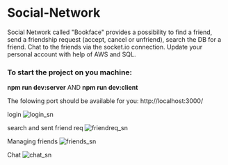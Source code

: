 # Social-Network

Social Network called "Bookface" provides a possibility to find a friend, send a friendship request (accept, cancel or unfriend),
search the DB for a friend. Chat to the friends via the socket.io connection. Update your personal account with help of AWS and SQL.
 
 
### To start the project on you machine:
<b>npm run dev:server</b>
AND
<b>npm run dev:client</b>

The folowing port should be available for you: http://localhost:3000/

login
![login_sn](https://user-images.githubusercontent.com/85371429/217601888-b6f8425c-d6fc-4db1-9b95-7423526bf024.gif)

search and sent friend req
![friendreq_sn](https://user-images.githubusercontent.com/85371429/217602856-57b85463-bada-4c2a-a9f4-8a7c403bc6d9.gif)

Managing friends
![friends_sn](https://user-images.githubusercontent.com/85371429/217602057-db35fad0-6005-4e87-b370-e541194d93a8.gif)

Chat
![chat_sn](https://user-images.githubusercontent.com/85371429/217602186-23800cc4-4d85-4d8b-badf-d5b69dc194fb.gif)

